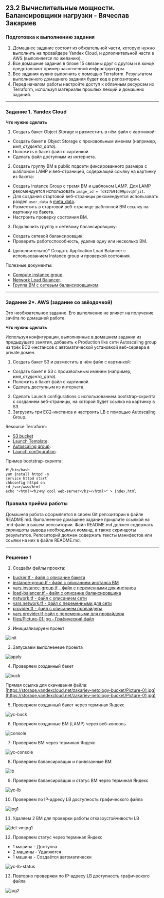 ## 23.2 Вычислительные мощности. Балансировщики нагрузки - Вячеслав Закариев

### Подготовка к выполнению задания

1. Домашнее задание состоит из обязательной части, которую нужно выполнить на провайдере Yandex Cloud, и дополнительной части в AWS (выполняется по желанию). 
2. Все домашние задания в блоке 15 связаны друг с другом и в конце представляют пример законченной инфраструктуры.  
3. Все задания нужно выполнить с помощью Terraform. Результатом выполненного домашнего задания будет код в репозитории. 
4. Перед началом работы настройте доступ к облачным ресурсам из Terraform, используя материалы прошлых лекций и домашних заданий.

---
### Задание 1. Yandex Cloud 

**Что нужно сделать**

1. Создать бакет Object Storage и разместить в нём файл с картинкой:

 - Создать бакет в Object Storage с произвольным именем (например, _имя_студента_дата_).
 - Положить в бакет файл с картинкой.
 - Сделать файл доступным из интернета.
 
2. Создать группу ВМ в public подсети фиксированного размера с шаблоном LAMP и веб-страницей, содержащей ссылку на картинку из бакета:

 - Создать Instance Group с тремя ВМ и шаблоном LAMP. Для LAMP рекомендуется использовать `image_id = fd827b91d99psvq5fjit`.
 - Для создания стартовой веб-страницы рекомендуется использовать раздел `user_data` в [meta_data](https://cloud.yandex.ru/docs/compute/concepts/vm-metadata).
 - Разместить в стартовой веб-странице шаблонной ВМ ссылку на картинку из бакета.
 - Настроить проверку состояния ВМ.
 
3. Подключить группу к сетевому балансировщику:

 - Создать сетевой балансировщик.
 - Проверить работоспособность, удалив одну или несколько ВМ.

4. (дополнительно)* Создать Application Load Balancer с использованием Instance group и проверкой состояния.

Полезные документы:

- [Compute instance group](https://registry.terraform.io/providers/yandex-cloud/yandex/latest/docs/resources/compute_instance_group).
- [Network Load Balancer](https://registry.terraform.io/providers/yandex-cloud/yandex/latest/docs/resources/lb_network_load_balancer).
- [Группа ВМ с сетевым балансировщиком](https://cloud.yandex.ru/docs/compute/operations/instance-groups/create-with-balancer).

---

### Задание 2*. AWS (задание со звёздочкой)

Это необязательное задание. Его выполнение не влияет на получение зачёта по домашней работе.

**Что нужно сделать**

Используя конфигурации, выполненные в домашнем задании из предыдущего занятия, добавить к Production like сети Autoscaling group из трёх EC2-инстансов с  автоматической установкой веб-сервера в private домен.

1. Создать бакет S3 и разместить в нём файл с картинкой:

 - Создать бакет в S3 с произвольным именем (например, _имя_студента_дата_).
 - Положить в бакет файл с картинкой.
 - Сделать доступным из интернета.
2. Сделать Launch configurations с использованием bootstrap-скрипта с созданием веб-страницы, на которой будет ссылка на картинку в S3. 
3. Загрузить три ЕС2-инстанса и настроить LB с помощью Autoscaling Group.

Resource Terraform:

- [S3 bucket](https://registry.terraform.io/providers/hashicorp/aws/latest/docs/resources/s3_bucket)
- [Launch Template](https://registry.terraform.io/providers/hashicorp/aws/latest/docs/resources/launch_template).
- [Autoscaling group](https://registry.terraform.io/providers/hashicorp/aws/latest/docs/resources/autoscaling_group).
- [Launch configuration](https://registry.terraform.io/providers/hashicorp/aws/latest/docs/resources/launch_configuration).

Пример bootstrap-скрипта:

```
#!/bin/bash
yum install httpd -y
service httpd start
chkconfig httpd on
cd /var/www/html
echo "<html><h1>My cool web-server</h1></html>" > index.html
```
### Правила приёма работы

Домашняя работа оформляется в своём Git репозитории в файле README.md. Выполненное домашнее задание пришлите ссылкой на .md-файл в вашем репозитории.
Файл README.md должен содержать скриншоты вывода необходимых команд, а также скриншоты результатов.
Репозиторий должен содержать тексты манифестов или ссылки на них в файле README.md.

---

### Решение 1

1. Создаём файлы проекта:

- [bucker.tf - файл с описание бакета](https://github.com/SlavaZakariev/netology-cloud/blob/main/23.2_lb/git/bucket.tf)
- [instance-group.tf - файл с описанием инстанса ВМ](https://github.com/SlavaZakariev/netology-cloud/blob/main/23.2_lb/git/instance-group.tf)
- [vars.instance-group.tf - файл с переменными для инстанса](https://github.com/SlavaZakariev/netology-cloud/blob/main/23.2_lb/git/vars.instance-group.tf)
- [load-balancer.tf - файл с описание балансировщика](https://github.com/SlavaZakariev/netology-cloud/blob/main/23.2_lb/git/load-balancer.tf)
- [network.tf - файл с описанием сети](https://github.com/SlavaZakariev/netology-cloud/blob/main/23.2_lb/git/network.tf)
- [vars.network.tf - файл с переменными для сети](https://github.com/SlavaZakariev/netology-cloud/blob/main/23.2_lb/git/vars.network.tf)
- [provider.tf - файл с описанием провайдера](https://github.com/SlavaZakariev/netology-cloud/blob/main/23.2_lb/git/provider.tf)
- [vars.provider.tf файл с переменными для провайдера](https://github.com/SlavaZakariev/netology-cloud/blob/main/23.2_lb/git/vars.provider.tf)
- [files/Picture-01.jpg - Графический файл](https://github.com/SlavaZakariev/netology-cloud/blob/main/23.2_lb/git/files/Picture-01.jpg)

2. Инициализируем проект

![init](https://github.com/SlavaZakariev/netology-cloud/blob/main/23.2_lb/resources/yc_2_1.1.jpg)

3. Запускаем выполненеие проекта

![apply](https://github.com/SlavaZakariev/netology-cloud/blob/main/23.2_lb/resources/yc_2_1.2.jpg)

4. Проверяем созданный бакет

![buck](https://github.com/SlavaZakariev/netology-cloud/blob/main/23.2_lb/resources/yc_2_1.3.jpg)

Прямая ссылка для скачивания файла:
[https://storage.yandexcloud.net/zakariev-netology-bucket/Picture-01.jpg](https://storage.yandexcloud.net/zakariev-netology-bucket/Picture-01.jpg)

5. Проверяем созданный бакет через терминал Яндекс

![yc-buck](https://github.com/SlavaZakariev/netology-cloud/blob/main/23.2_lb/resources/yc_2_1.4.jpg)

6. Проверяем созданные ВМ (LAMP) через веб-консоль

![console](https://github.com/SlavaZakariev/netology-cloud/blob/main/23.2_lb/resources/yc_2_1.5.jpg)

7. Проверяем ВМ через терминал Яндекс

![yc-console](https://github.com/SlavaZakariev/netology-cloud/blob/main/23.2_lb/resources/yc_2_1.6.jpg)

8. Проверяем балансировщик и привязанные ВМ

![lb](https://github.com/SlavaZakariev/netology-cloud/blob/main/23.2_lb/resources/yc_2_1.7.jpg)

9. Проверяем балансировщик и статус ВМ через терминал Яндекс

![yc-lb](https://github.com/SlavaZakariev/netology-cloud/blob/main/23.2_lb/resources/yc_2_1.8.jpg)

10. Проверяем по IP-адресу LB доступность графического файла

![jpg1](https://github.com/SlavaZakariev/netology-cloud/blob/main/23.2_lb/resources/yc_2_1.9.jpg)

11. Удаляем 2 ВМ для проверки работы отказоустойчивости LB

![del-vmjpg1](https://github.com/SlavaZakariev/netology-cloud/blob/main/23.2_lb/resources/yc_2_1.10.jpg)

12. Проверяем статус через терминал Яндекс

- 1 машина - Доступна
- 2 машины - Удаляются
- 1 машина - Создаётся автоматически

![yc-lb-status](https://github.com/SlavaZakariev/netology-cloud/blob/main/23.2_lb/resources/yc_2_1.11.jpg)

13. Повторно проверяем по IP-адресу LB доступность графического файла

![jpg2](https://github.com/SlavaZakariev/netology-cloud/blob/main/23.2_lb/resources/yc_2_1.12.jpg)

